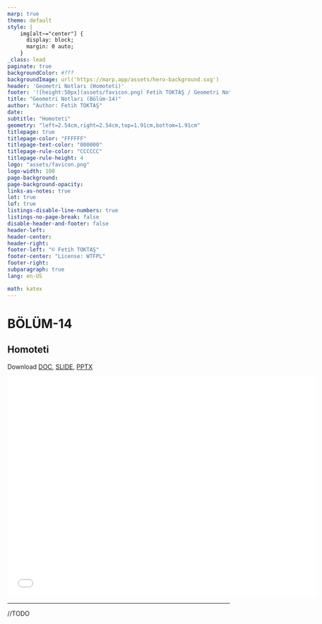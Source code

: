 ```yaml
---
marp: true
theme: default
style: |
    img[alt~="center"] {
      display: block;
      margin: 0 auto;
    }
_class: lead
paginate: true
backgroundColor: #fff
backgroundImage: url('https://marp.app/assets/hero-background.svg')
header: 'Geometri Notları (Homoteti)'
footer: '![height:50px](assets/favicon.png) Fetih TOKTAŞ / Geometri Notları - Bölüm-14'
title: "Geometri Notları (Bölüm-14)"
author: "Author: Fetih TOKTAŞ"
date:
subtitle: "Homoteti"
geometry: "left=2.54cm,right=2.54cm,top=1.91cm,bottom=1.91cm"
titlepage: true
titlepage-color: "FFFFFF"
titlepage-text-color: "000000"
titlepage-rule-color: "CCCCCC"
titlepage-rule-height: 4
logo: "assets/favicon.png"
logo-width: 100 
page-background:
page-background-opacity:
links-as-notes: true
lot: true
lof: true
listings-disable-line-numbers: true
listings-no-page-break: false
disable-header-and-footer: false
header-left:
header-center:
header-right:
footer-left: "© Fetih TOKTAŞ"
footer-center: "License: WTFPL"
footer-right:
subparagraph: true
lang: en-US 

math: katex
---
```


<!-- _backgroundColor: aquq -->

<!-- _color: orange -->

<!-- paginate: false -->

# BÖLÜM-14

## Homoteti

Download [DOC](chapter-14.md_doc.pdf), [SLIDE](chapter-14.md_slide.pdf), [PPTX](chapter-14.md_slide.pptx)

<iframe width=700, height=500 frameBorder=0 src="../chapter-14.md_slide.html"></iframe>

---

<!-- paginate: true -->

//TODO



